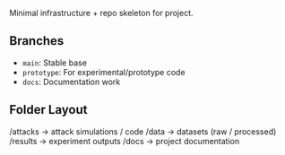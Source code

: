 Minimal infrastructure + repo skeleton for project.

## Branches
- `main`: Stable base
- `prototype`: For experimental/prototype code
- `docs`: Documentation work

## Folder Layout
/attacks -> attack simulations / code
/data -> datasets (raw / processed)
/results -> experiment outputs
/docs -> project documentation

